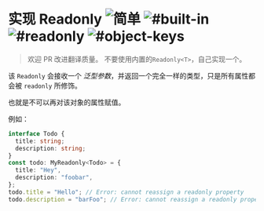 <!--info-header-start--><h1>实现 Readonly <img src="https://img.shields.io/badge/-%E7%AE%80%E5%8D%95-7aad0c" alt="简单"/> <img src="https://img.shields.io/badge/-%23built--in-999" alt="#built-in"/> <img src="https://img.shields.io/badge/-%23readonly-999" alt="#readonly"/> <img src="https://img.shields.io/badge/-%23object--keys-999" alt="#object-keys"/></h1><blockquote></blockquote> </p><!--info-header-end-->

> 欢迎 PR 改进翻译质量。
> 不要使用内置的`Readonly<T>`，自己实现一个。

该 `Readonly` 会接收一个 _泛型参数_，并返回一个完全一样的类型，只是所有属性都会被 `readonly` 所修饰。

也就是不可以再对该对象的属性赋值。

例如：

```ts
interface Todo {
  title: string;
  description: string;
}
const todo: MyReadonly<Todo> = {
  title: "Hey",
  description: "foobar",
};
todo.title = "Hello"; // Error: cannot reassign a readonly property
todo.description = "barFoo"; // Error: cannot reassign a readonly property
```

